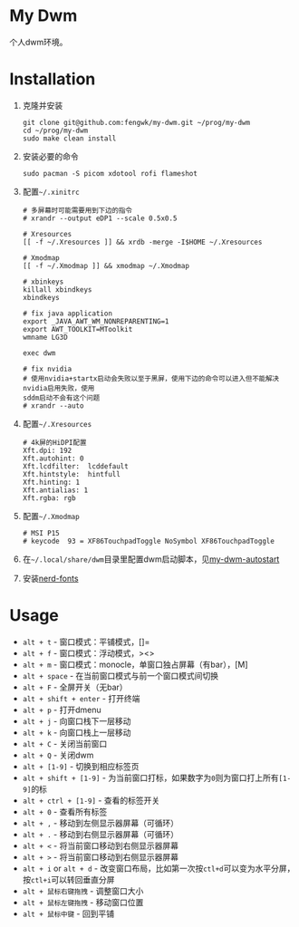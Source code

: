 # My Dwm

个人dwm环境。

# Installation

1. 克隆并安装

    ```shell
    git clone git@github.com:fengwk/my-dwm.git ~/prog/my-dwm
    cd ~/prog/my-dwm
    sudo make clean install
    ```

1. 安装必要的命令

    ```shell
    sudo pacman -S picom xdotool rofi flameshot
    ```

1. 配置`~/.xinitrc`

   ```shell
   # 多屏幕时可能需要用到下边的指令
   # xrandr --output eDP1 --scale 0.5x0.5

   # Xresources
   [[ -f ~/.Xresources ]] && xrdb -merge -I$HOME ~/.Xresources

   # Xmodmap
   [[ -f ~/.Xmodmap ]] && xmodmap ~/.Xmodmap

   # xbinkeys
   killall xbindkeys
   xbindkeys

   # fix java application
   export _JAVA_AWT_WM_NONREPARENTING=1
   export AWT_TOOLKIT=MToolkit
   wmname LG3D

   exec dwm

   # fix nvidia
   # 使用nvidia+startx启动会失败以至于黑屏，使用下边的命令可以进入但不能解决nvidia启用失败，使用
   sddm启动不会有这个问题
   # xrandr --auto
   ```

1. 配置`~/.Xresources`

   ```shell
   # 4k屏的HiDPI配置
   Xft.dpi: 192
   Xft.autohint: 0
   Xft.lcdfilter:  lcddefault
   Xft.hintstyle:  hintfull
   Xft.hinting: 1
   Xft.antialias: 1
   Xft.rgba: rgb
   ```

1. 配置`~/.Xmodmap`

   ```shell
   # MSI P15
   # keycode  93 = XF86TouchpadToggle NoSymbol XF86TouchpadToggle
   ```

1. 在`~/.local/share/dwm`目录里配置dwm启动脚本，见[my-dwm-autostart](https://github.com/fengwk/my-dwm-autostart)

1. 安装[nerd-fonts](https://github.com/ryanoasis/nerd-fonts)

# Usage

- `alt + t` - 窗口模式：平铺模式，[]=
- `alt + f` - 窗口模式：浮动模式，><>
- `alt + m` - 窗口模式：monocle，单窗口独占屏幕（有bar），[M]
- `alt + space` - 在当前窗口模式与前一个窗口模式间切换
- `alt + F` - 全屏开关（无bar）
- `alt + shift + enter` - 打开终端
- `alt + p` - 打开dmenu
- `alt + j` - 向窗口栈下一层移动
- `alt + k` - 向窗口栈上一层移动
- `alt + C` - 关闭当前窗口
- `alt + Q` - 关闭dwm
- `alt + [1-9]` - 切换到相应标签页
- `alt + shift + [1-9]` - 为当前窗口打标，如果数字为`0`则为窗口打上所有`[1-9]`的标
- `alt + ctrl + [1-9]` - 查看的标签开关
- `alt + 0` - 查看所有标签
- `alt + ,` - 移动到左侧显示器屏幕（可循环）
- `alt + .` - 移动到右侧显示器屏幕（可循环）
- `alt + <` - 将当前窗口移动到右侧显示器屏幕
- `alt + >` - 将当前窗口移动到右侧显示器屏幕
- `alt + i` or `alt + d` - 改变窗口布局，比如第一次按`ctl+d`可以变为水平分屏，按`ctl+i`可以转回垂直分屏
- `alt + 鼠标右键拖拽` - 调整窗口大小
- `alt + 鼠标左键拖拽` - 移动窗口位置
- `alt + 鼠标中键` - 回到平铺
